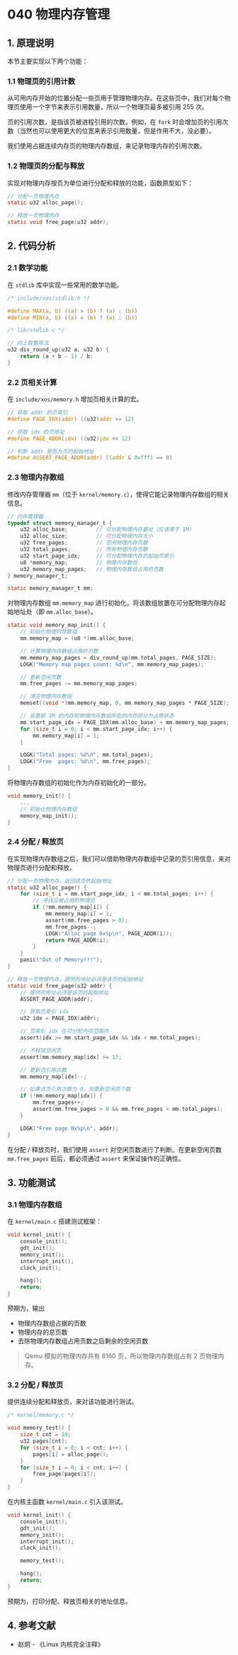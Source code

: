 # 040 物理内存管理

## 1. 原理说明

本节主要实现以下两个功能：

### 1.1 物理页的引用计数

从可用内存开始的位置分配一些页用于管理物理内存。在这些页中，我们对每个物理页使用一个字节来表示引用数量，所以一个物理页最多被引用 255 次。

页的引用次数，是指该页被进程引用的次数。例如，在 `fork` 时会增加页的引用次数（当然也可以使用更大的位宽来表示引用数量，但是作用不大，没必要）。

我们使用占据连续内存页的物理内存数组，来记录物理内存的引用次数。

### 1.2 物理页的分配与释放

实现对物理内存按页为单位进行分配和释放的功能，函数原型如下：

```c
// 分配一页物理内存
static u32 alloc_page();

// 释放一页物理内存
static void free_page(u32 addr);
```

## 2. 代码分析

### 2.1 数学功能

在 `stdlib` 库中实现一些常用的数学功能。

```c
/* include/xos/stdlib.h */

#define MAX(a, b) ((a) > (b) ? (a) : (b))
#define MIN(a, b) ((a) < (b) ? (a) : (b))

/* lib/stdlib.c */

// 向上取整除法
u32 div_round_up(u32 a, u32 b) {
    return (a + b - 1) / b;
}
```

### 2.2 页相关计算

在 `include/xos/memory.h` 增加页相关计算的宏。

```c
// 获取 addr 的页索引
#define PAGE_IDX(addr) ((u32)addr >> 12) 

// 获取 idx 的页地址
#define PAGE_ADDR(idx) ((u32)idx << 12)

// 判断 addr 是否为页的起始地址
#define ASSERT_PAGE_ADDR(addr) ((addr & 0xfff) == 0)
```

### 2.3 物理内存数组

修改内存管理器 `mm`（位于 `kernel/memory.c`），使得它能记录物理内存数组的相关信息。

```c
// 内存管理器
typedef struct memory_manager_t {
    u32 alloc_base;         // 可分配物理内存基址（应该等于 1M）
    u32 alloc_size;         // 可分配物理内存大小
    u32 free_pages;         // 空闲物理内存页数
    u32 total_pages;        // 所有物理内存页数
    u32 start_page_idx;     // 可分配物理内存的起始页索引
    u8 *memory_map;         // 物理内存数组
    u32 memory_map_pages;   // 物理内存数组占用的页数
} memory_manager_t;

static memory_manager_t mm;
```

对物理内存数组 `mm.memory_map` 进行初始化，将该数组放置在可分配物理内存起始地址处（即 `mm.alloc_base`）。

```c
static void memory_map_init() {
    // 初始化物理内存数组
    mm.memory_map = (u8 *)mm.alloc_base;

    // 计算物理内存数组占用的页数
    mm.memory_map_pages = div_round_up(mm.total_pages, PAGE_SIZE);
    LOGK("Memory map pages count: %d\n", mm.memory_map_pages);

    // 更新空闲页数
    mm.free_pages -= mm.memory_map_pages;

    // 清空物理内存数组
    memset((void *)mm.memory_map, 0, mm.memory_map_pages * PAGE_SIZE);

    // 设置前 1M 的内存和物理内存数组所在的内存部分为占用状态
    mm.start_page_idx = PAGE_IDX(mm.alloc_base) + mm.memory_map_pages;
    for (size_t i = 0; i < mm.start_page_idx; i++) {
        mm.memory_map[i] = 1;
    }

    LOGK("Total pages: %d\n", mm.total_pages);
    LOGK("Free  pages: %d\n", mm.free_pages);
}
```

将物理内存数组的初始化作为内存初始化的一部分。

```c
void memory_init() {
    ...
    // 初始化物理内存数组
    memory_map_init();
}
```

### 2.4 分配 / 释放页

在实现物理内存数组之后，我们可以借助物理内存数组中记录的页引用信息，来对物理页进行分配和释放。

```c
// 分配一页物理内存，返回该页的起始地址
static u32 alloc_page() {
    for (size_t i = mm.start_page_idx; i < mm.total_pages; i++) {
        // 寻找没被占用的物理页
        if (!mm.memory_map[i]) {
            mm.memory_map[i] = 1;
            assert(mm.free_pages > 0);
            mm.free_pages--;
            LOGK("Alloc page 0x%p\n", PAGE_ADDR(i));
            return PAGE_ADDR(i);
        }
    }
    panic("Out of Memory!!!");
}

// 释放一页物理内存，提供的地址必须是该页的起始地址
static void free_page(u32 addr) {
    // 提供的地址必须是该页的起始地址
    ASSERT_PAGE_ADDR(addr);

    // 获取页索引 idx
    u32 idx = PAGE_IDX(addr);

    // 页索引 idx 在可分配内存范围内
    assert(idx >= mm.start_page_idx && idx < mm.total_pages);

    // 不释放空闲页
    assert(mm.memory_map[idx] >= 1);

    // 更新页引用次数
    mm.memory_map[idx]--;

    // 如果该页引用次数为 0，则更新空闲页个数
    if (!mm.memory_map[idx]) {
        mm.free_pages++;
        assert(mm.free_pages > 0 && mm.free_pages < mm.total_pages);
    }

    LOGK("Free page 0x%p\n", addr);
}
```

在分配 / 释放页时，我们使用 `assert` 对空闲页数进行了判断。在更新空闲页数 `mm.free_pages` 前后，都必须通过 `assert` 来保证操作的正确性。

## 3. 功能测试

### 3.1 物理内存数组

在 `kernel/main.c` 搭建测试框架：

```c
void kernel_init() {
    console_init();
    gdt_init();
    memory_init();
    interrupt_init();
    clock_init();

    hang();
    return;
}
```

预期为，输出

- 物理内存数组占据的页数
- 物理内存的总页数
- 去除物理内存数组占用页数之后剩余的空闲页数

>Qemu 模拟的物理内存共有 8160 页，所以物理内存数组占有 2 页物理内存。

### 3.2 分配 / 释放页

提供连续分配和释放页，来对该功能进行测试。

```c
/* kernel/memory.c */

void memory_test() {
    size_t cnt = 10;
    u32 pages[cnt];
    for (size_t i = 0; i < cnt; i++) {
        pages[i] = alloc_page();
    }
    for (size_t i = 0; i < cnt; i++) {
        free_page(pages[i]);
    }
}
```

在内核主函数 `kernel/main.c` 引入该测试。

```c
void kernel_init() {
    console_init();
    gdt_init();
    memory_init();
    interrupt_init();
    clock_init();

    memory_test();

    hang();
    return;
}
```
预期为，打印分配、释放页相关的地址信息。

## 4. 参考文献

- 赵炯 - 《Linux 内核完全注释》